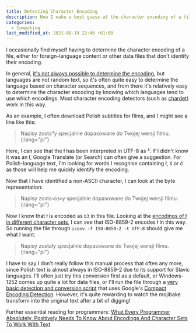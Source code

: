 ```yaml
---
title: Detecting Character Encoding
description: How I make a best guess at the character encoding of a file using its contents.
categories:
  - Computing
last_modified_at: 2021-08-19 22:46 +01:00
---
```


I occasionally find myself having to determine the character encoding of a file, either for foreign-language content or other data files that don't identify their encoding.

In general, [it's not always possible to determine the encoding](https://medium.com/better-programming/character-encodings-the-pain-that-wont-go-away-part-1-2-non-unicode-dee7650fb6bf), but languages are not random text, so it's often quite easy to determine the language based on character sequences, and from there it's relatively easy to determine the character encoding by knowing which languages tend to use which encodings. Most character encoding detectors (such as [chardet](https://chardet.readthedocs.io/en/latest/index.html)) work in this way.

As an example, I often download Polish subtitles for films, and I might see a line like this:

> Napisy zosta³y specjalnie dopasowane do Twojej wersji filmu.
{:lang="pl"}

Here, I can see that the ł has been interpreted in UTF-8 as ³. If I didn't know it was an ł, Google Translate (or Search) can often give a suggestion. For Polish-language text, I'm looking for words I recognise containing ł, ś or ć as those will help me quickly identify the encoding.

Now that I have identified a non-ASCII character, I can look at the byte representation:

> Napisy zosta`<b3>`y specjalnie dopasowane do Twojej wersji filmu.
{:lang="pl"}

Now I know that ł is encoded as `b3` in this file. Looking at the [encodings of ł in different character sets](http://www.fileformat.info/info/unicode/char/0142/charset_support.htm), I can see that ISO-8859-2 encodes ł in this way. So running the file through `iconv -f ISO-8859-2 -t UTF-8` should give me what I want:

> Napisy zostały specjalnie dopasowane do Twojej wersji filmu.
{:lang="pl"}

I have to say I don't really follow this manual process that often any more, since Polish text is almost always in ISO-8859-2 due to its support for Slavic languages. I'll often just try this conversion first as a default, or Windows-1252 comes up quite a lot for data files, or I'll run the file through a [very basic detection and conversion script](/toutf8/) that uses Google's [Compact Encoding Detection](https://github.com/google/compact_enc_det). However, it's quite rewarding to watch the mojibake transform into the original text after a bit of digging!

Further essential reading for programmers: [What Every Programmer Absolutely, Positively Needs To Know About Encodings And Character Sets To Work With Text](http://kunststube.net/encoding/)
